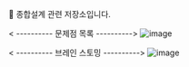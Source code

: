 🧭 종합설계 관련 저장소입니다.

< ---------- 문제점 목록 ---------->
![image](https://github.com/user-attachments/assets/8c46846b-e31b-4123-9be5-cdb05b29f759)

< ---------- 브레인 스토밍 ---------->
![image](https://github.com/user-attachments/assets/7273d6e1-ab5e-4924-9da5-d75023d5c50a)
